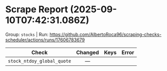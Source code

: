# Scrape Report (2025-09-10T07:42:31.086Z)

Group: `stocks`  |  Run: https://github.com/AlbertoRoca96/scraping-checks-scheduler/actions/runs/17606783679

| Check | Changed | Keys | Error |
|---|:---:|:--|:--|
| `stock_ntdoy_global_quote` | — |  |  |
